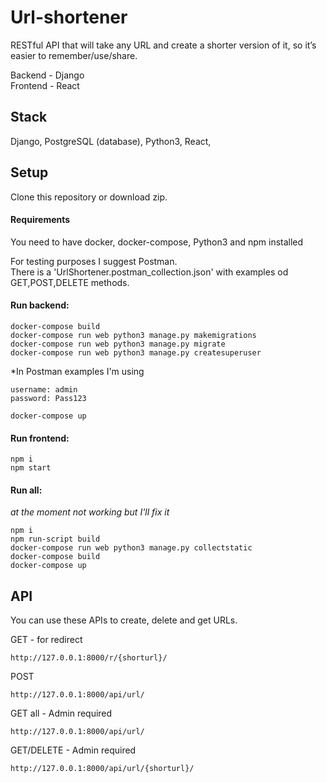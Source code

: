 # Url-shortener

RESTful API that will take any URL
and create a shorter version of it, so it’s easier to remember/use/share.

Backend - Django <br/>
Frontend - React <br/>
## Stack

Django, PostgreSQL (database), Python3, React,

## Setup

Clone this repository or download zip.<br/>

#### Requirements

You need to have docker, docker-compose, Python3 and npm installed

For testing purposes I suggest Postman.<br/>
There is a 'UrlShortener.postman_collection.json' with examples od GET,POST,DELETE methods.<br/>

#### Run backend:<br/>

```
docker-compose build
docker-compose run web python3 manage.py makemigrations 
docker-compose run web python3 manage.py migrate
docker-compose run web python3 manage.py createsuperuser
```
\*In Postman examples I'm using <br/>
```
username: admin
password: Pass123

```
```
docker-compose up
```
#### Run frontend:<br/>
```
npm i
npm start
```
#### Run all:<br/>
*at the moment not working but I'll fix it*
```
npm i
npm run-script build
docker-compose run web python3 manage.py collectstatic
docker-compose build
docker-compose up
```

## API

You can use these APIs to create, delete and get URLs.<br/>

GET - for redirect
```
http://127.0.0.1:8000/r/{shorturl}/
```
POST
```
http://127.0.0.1:8000/api/url/
```
GET all - Admin required
```
http://127.0.0.1:8000/api/url/
```
GET/DELETE - Admin required
```
http://127.0.0.1:8000/api/url/{shorturl}/
```

